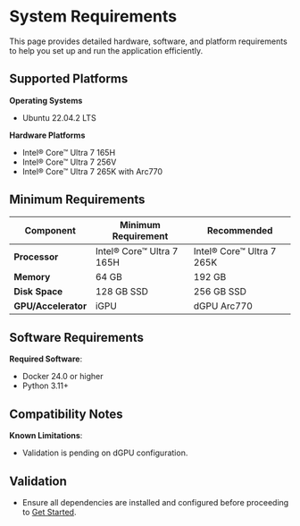 <!--
# How to Use This Template
1. **Purpose**:
    - Provide developers with detailed hardware, software, and platform requirements to set up and run the application.
2. **Content Customization**:
   - Replace placeholders (e.g., `/path/to/directory`, `http://<host-ip>:<port>`) with specific details about your application.
   - Ensure the description and tasks align with the application's purpose and developer workflows.
   - Refer to the user stories in comments to understand what information developers expect to find.

3. **Style Guidelines**:
   - Follow the **Microsoft Developer Writing Style Guide** for clarity, consistency, and accessibility.
   - Use the second person (“you”) to engage directly with the reader.
   - Provide examples and validation steps for every action.
   - Ensure accessibility by avoiding complex sentences and providing alt text for all images.

4. **GitHub Copilot Can Help**:
   - **For Style Adherence**:
     - This template specifys the style guide to be followed, ask Copilot to check.
     - Copilot can generate suggestions in line with the specified writing style.
   - **To Validate Content Completeness**:
     - The template includes in comments the user stories and acceptance criteria to be fulfilled by its content in each section. Copilot can check if you included all required information.

5. **Validation**:
   - Include expected results for key actions, along with screenshots or logs where applicable.
   - Ensure troubleshooting guidance covers realistic developer scenarios.


6. **Testing Your Guide**:
   - Test all steps and commands to ensure accuracy.
   - Have another developer review the guide for clarity and completeness.
-->

# System Requirements
This page provides detailed hardware, software, and platform requirements to help you set up and run the application efficiently.


<!--
## User Stories Addressed
- **US-2: Evaluating System Requirements**
  - **As a developer**, I want to review the hardware and software requirements, so that I can determine if my environment supports the application.

### Acceptance Criteria
1. A detailed table of hardware requirements (e.g., processor type, memory).
2. A list of software dependencies and supported operating systems.
3. Clear guidance on compatibility issues.
-->

## Supported Platforms
<!--
**Guidelines**:
- Include supported operating systems, versions, and platform-specific notes.
-->
**Operating Systems**
- Ubuntu 22.04.2 LTS

**Hardware Platforms**
- Intel® Core™ Ultra 7 165H
- Intel® Core™ Ultra 7 256V
- Intel® Core™ Ultra 7 265K with Arc770


## Minimum Requirements
<!--
**Guidelines**:
- Use a table to clearly outline minimum and recommended configurations.
-->

| **Component**      | **Minimum Requirement**   | **Recommended**         |
|---------------------|---------------------------|--------------------------|
| **Processor**       | Intel® Core™ Ultra 7 165H     | Intel® Core™ Ultra 7 265K     |
| **Memory**          | 64 GB                     | 192 GB                   |
| **Disk Space**      | 128 GB SSD               | 256 GB SSD              |
| **GPU/Accelerator** | iGPU           | dGPU Arc770    |


## Software Requirements
<!--
**Guidelines**:
- List software dependencies, libraries, and tools.
-->
**Required Software**:
- Docker 24.0 or higher
- Python 3.11+

<!--
**Dependencies**:
- Intel® Distribution of OpenVINO™ Toolkit 2024.5
- Intel® oneMKL
-->

## Compatibility Notes
<!--
**Guidelines**:
- Include any limitations or known issues with supported platforms.
-->
**Known Limitations**:
- Validation is pending on dGPU configuration.


## Validation
- Ensure all dependencies are installed and configured before proceeding to [Get Started](./get-started.md).